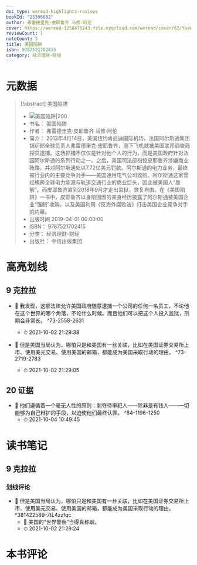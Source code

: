```yaml
---
doc_type: weread-highlights-reviews
bookId: "25306682"
author: 弗雷德里克·皮耶鲁齐 马修·阿伦
cover: https://weread-1258476243.file.myqcloud.com/weread/cover/62/YueWen_25306682/t7_YueWen_25306682.jpg
reviewCount: 1
noteCount: 3
title: 美国陷阱
isbn: 9787521702415
category: 经济理财-财经
---
```

# 元数据
> [!abstract] 美国陷阱
> - ![ 美国陷阱|200](https://weread-1258476243.file.myqcloud.com/weread/cover/62/YueWen_25306682/t7_YueWen_25306682.jpg)
> - 书名： 美国陷阱
> - 作者： 弗雷德里克·皮耶鲁齐 马修·阿伦
> - 简介： 2013年4月14日，美国纽约肯尼迪国际机场，法国阿尔斯通集团锅炉部全球负责人弗雷德里克·皮耶鲁齐，刚下飞机就被美国联邦调查局探员逮捕。这场抓捕不仅仅是针对他个人的行为，而是美国政府针对法国阿尔斯通的系列行动之一。之后，美国司法部指控皮耶鲁齐涉嫌商业贿赂，并对阿尔斯通处以7.72亿美元罚款。阿尔斯通的电力业务，最终被行业内的主要竞争对手——美国通用电气公司收购。阿尔斯通这家曾经横跨全球电力能源与轨道交通行业的商业巨头，因此被美国人“肢解”。而皮耶鲁齐直到2018年9月才走出监狱，恢复自由。在《美国陷阱》一书中，皮耶鲁齐以身陷囹圄的亲身经历披露了阿尔斯通被美国企业“强制”收购，以及美国利用《反海外腐败法》打击美国企业竞争对手的内幕。
> - 出版时间 2019-04-01 00:00:00
> - ISBN： 9787521702415
> - 分类： 经济理财-财经
> - 出版社： 中信出版集团

# 高亮划线

## 9 克拉拉


- 📌 我发现，这部法律允许美国政府随意逮捕一个公司的任何一名员工，不论他在这个世界的哪个角落，不论什么时候。而且他们可以把这个人投入监狱，刑期会非常长。 ^73-2558-2631
    - ⏱ 2021-10-02 21:29:38 

- 📌 但是美国当局认为，哪怕只是和美国有一丝关联，比如在美国证券交易所上市、使用美元交易、使用美国的邮箱，都能成为美国采取行动的理由。 ^73-2719-2783
    - ⏱ 2021-10-02 21:29:05 
## 20 证据


- 📌 他们遵循着一个毫无人性的原则：剥夺待审犯人——除非是有钱人——一切能够为自己辩护的手段，以迫使他们最终认罪。 ^84-1196-1250
    - ⏱ 2021-10-04 10:49:45 
# 读书笔记

## 9 克拉拉

### 划线评论
- 📌 但是美国当局认为，哪怕只是和美国有一丝关联，比如在美国证券交易所上市、使用美元交易、使用美国的邮箱，都能成为美国采取行动的理由。  ^381422589-7tL4zzfqc
    - 💭 美国的“世界警察”当得真称职。
    - ⏱ 2021-10-02 21:29:24
   
# 本书评论
